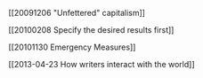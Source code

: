 
[[20091206 "Unfettered" capitalism]]  

[[20100208 Specify the desired results first]]  

[[20101130 Emergency Measures]]  

[[2013-04-23 How writers interact with the world]]  





